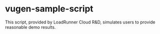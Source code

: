 # vugen-sample-script

This script, provided by LoadRunner Cloud R&D, simulates users to provide reasonable demo results. 
